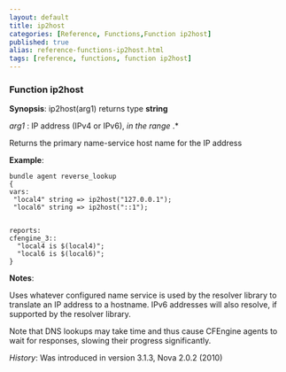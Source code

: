 ```yaml
---
layout: default
title: ip2host
categories: [Reference, Functions,Function ip2host]
published: true
alias: reference-functions-ip2host.html
tags: [reference, functions, function ip2host]
---
```


### Function ip2host

**Synopsis**: ip2host(arg1) returns type **string**

  
 *arg1* : IP address (IPv4 or IPv6), *in the range* .\*   

Returns the primary name-service host name for the IP address

**Example**:  
   

```cf3
bundle agent reverse_lookup
{
vars:
 "local4" string => ip2host("127.0.0.1");
 "local6" string => ip2host("::1");


reports:
cfengine_3::
  "local4 is $(local4)";
  "local6 is $(local6)";
}
```

**Notes**:  
   

Uses whatever configured name service is used by the resolver library to
translate an IP address to a hostname. IPv6 addresses will also resolve,
if supported by the resolver library.

Note that DNS lookups may take time and thus cause CFEngine agents to
wait for responses, slowing their progress significantly.

*History*: Was introduced in version 3.1.3, Nova 2.0.2 (2010)

